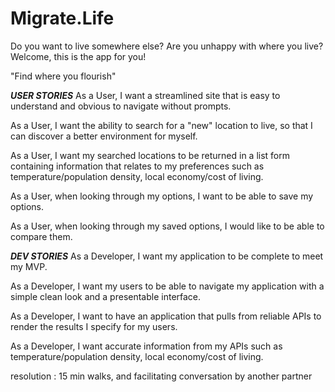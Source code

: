 # Migrate.Life
Do you want to live somewhere else? Are you unhappy with where you live? Welcome, this is the app for you!

"Find where you flourish"

***USER STORIES***
As a User, I want a streamlined site that is easy to understand and obvious to navigate without prompts.

As a User, I want the ability to search for a "new" location to live, so that I can discover a better environment for myself.

As a User, I want my searched locations to be returned in a list form containing information that relates to my preferences such as temperature/population density, local economy/cost of living.

As a User, when looking through my options, I want to be able to save my options.

As a User, when looking through my saved options, I would like to be able to compare them.

***DEV STORIES***
As a Developer, I want my application to be complete to meet my MVP.

As a Developer, I want my users to be able to navigate my application with a simple clean look and a presentable interface.

As a Developer, I want to have an application that pulls from reliable APIs to render the results I specify for my users.

As a Developer, I want accurate information from my APIs such as temperature/population density, local economy/cost of living.


resolution : 15 min walks, and facilitating conversation by another partner